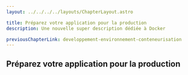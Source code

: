 ```yaml
---
layout: ../../../../layouts/ChapterLayout.astro

title: Préparez votre application pour la production
description: Une nouvelle super description dédiée à Docker

previousChapterLink: developpement-environnement-conteneurisation
---
```


<article>

# Préparez votre application pour la production 



</article>
